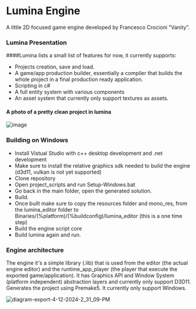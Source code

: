 # Lumina Engine

A little 2D focused game engine developed by Francesco Crocioni "Vanity".

### Lumina Presentation
####Lumina lists a small list of features for now, it currently supports:
- Projects creation, save and load.
- A game/app production builder, essentially a compiler that builds the whole project in a final production ready application.
- Scripting in c#
- A full entity system with various components
- An asset system that currently only support textures as assets.

#### A photo of a pretty clean project in lumina
![image](https://github.com/VanityEmptiness/Lumina/assets/85369525/2e96f4d9-20ac-4427-8848-63bedd59b5f4)

### Building on Windows
- Install Vistual Studio with c++ desktop development and .net development 
- Make sure to install the relative graphics sdk needed to build the engine (d3d11, vulkan is not yet supported)
- Clone repository
- Open project_scripts and run Setup-Windows.bat
- Go back in the main folder, open the generated solution.
- Build.
- Once built make sure to copy the resources folder and mono_res, from the lumina_editor folder to Binaries/(%platform)/(%buildconfig)/lumina_editor (this is a one time step)
- Build the engine script core
- Build lumina again and run.

### Engine architecture
The engine it's a simple library (.lib) that is used from the editor (the actual engine editor) and the runtime_app_player (the player that execute the exported game/application).
It has Graphics API and Window System (platform independent) abstraction layers and currently only support D3D11.
Generates the project using Premake5. It currently only support Windows.

![diagram-export-4-12-2024-2_31_09-PM](https://github.com/VanityEmptiness/Lumina/assets/85369525/dbe0841e-3681-40f4-bb6a-9b93a800b1de)
